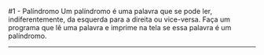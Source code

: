 #1 -  Palíndromo
Um palíndromo é uma palavra que se pode ler, indiferentemente, da esquerda para a direita ou vice-versa. Faça um programa que lê uma palavra e imprime na tela se essa palavra é um palíndromo.
***
